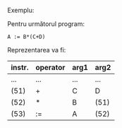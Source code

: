 Exemplu:

Pentru următorul program:
```
A := B*(C+D)
```

Reprezentarea va fi:

| instr. | operator | arg1 | arg2 |
| ---- | ---- | ---- | ---- |
| ... | ... | ... | ... |
| (51) | + | C | D |
| (52) | * | B | (51) |
| (53) | := | A | (52) |